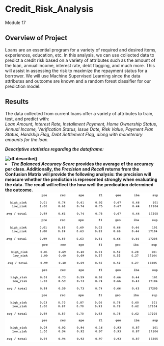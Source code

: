 # Credit_Risk_Analysis
Module 17

## Overview of Project
Loans are an essential program for a variety of required and desired items, experiences, education, etc. In this analysis, we can use collected data to predict a credit risk based on a variety of attributes such as the amount of the loan, annual income, interest rate, debt flagging, and much more. This will assist in assessing the risk to maximize the repayment status for a borrower. We will use Machine Supervised Learning since the data attributes and outcome are known and a random forest classifier for our prediction model. 

## Results
The data collected from current loans offer a variety of attributes to train, test, and predict with:
<br>
<i>Loan Amount, Interest Rate, Installment Payment, Home Ownership Status, Annual Income, Verification Status, Issue Date, Risk Value, Payment Plan Status, Hardship Flag, Debt Settlement Flag, along with moneterary amounts for the loan. </b>

<b>Descriptive statistics regarding the dataframe:</i>

<img src="Images/x_describe.png" alt="df.describe()">

<br>

<li> <b><i>The Balanced Accuracy Score</i></b> provides the average of the accuracy per class. Additionally, the <b><i>Precision</i></b> and <b><i>Recall</i></b> returns from the  Confusion Matrix will provide the following analysis: the precision will measure whether the prediction is represented strongly when evaluating the data. The recall will reflect the how well the predication determined the outcome.  

<img src="Images/ROS_report.png" alt="Random Over Sampler Classification Report">
<img src="Images/smote_report.png" alt="SMOTE Classification Report">
<img src="Images/CCR_report.png" alt="Cluster Centroids Resampler Classification Report">
<img src="Images/smoteenn_report.png" alt="SMOTEENN Classification Report">
<img src="Images/RFC_report.png" alt="Random Forest Classifier Classification Report">
<img src="Images/EEC_report.png" alt="Easy Ensemble Classifier Classification Report">

